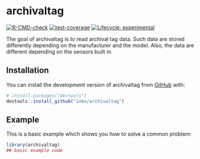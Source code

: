 
<!-- README.md is generated from README.Rmd. Please edit that file -->

# archivaltag

<!-- badges: start -->

[![R-CMD-check](https://github.com/inbo/archivaltag/actions/workflows/R-CMD-check.yaml/badge.svg)](https://github.com/inbo/archivaltag/actions/workflows/R-CMD-check.yaml)
[![test-coverage](https://github.com/inbo/archivaltag/actions/workflows/test-coverage.yaml/badge.svg)](https://github.com/inbo/archivaltag/actions/workflows/test-coverage.yaml)
[![Lifecycle:
experimental](https://img.shields.io/badge/lifecycle-experimental-orange.svg)](https://lifecycle.r-lib.org/articles/stages.html#experimental)
<!-- badges: end -->

The goal of archivaltag is to read archival tag data. Such data are
stored differently depending on the manufacturer and the model. Also,
the data are different depending on the sensors built in.

## Installation

You can install the development version of archivaltag from
[GitHub](https://github.com/) with:

``` r
# install.packages("devtools")
devtools::install_github("inbo/archivaltag")
```

## Example

This is a basic example which shows you how to solve a common problem:

``` r
library(archivaltag)
## basic example code
```
